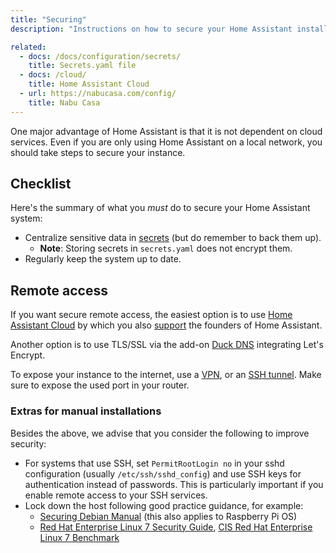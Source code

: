 ```yaml
---
title: "Securing"
description: "Instructions on how to secure your Home Assistant installation."

related:
  - docs: /docs/configuration/secrets/
    title: Secrets.yaml file
  - docs: /cloud/
    title: Home Assistant Cloud
  - url: https://nabucasa.com/config/
    title: Nabu Casa
---
```


One major advantage of Home Assistant is that it is not dependent on cloud services. Even if you are only using Home Assistant on a local network, you should take steps to secure your instance.

## Checklist

Here's the summary of what you *must* do to secure your Home Assistant system:

- Centralize sensitive data in [secrets](/docs/configuration/secrets/) (but do remember to back them up).
  - **Note**: Storing secrets in `secrets.yaml` does not encrypt them.
- Regularly keep the system up to date.

## Remote access

If you want secure remote access, the easiest option is to use [Home Assistant Cloud](/cloud/) by which you also [support](https://www.nabucasa.com/about/) the founders of Home Assistant.

Another option is to use TLS/SSL via the add-on [Duck DNS](/integrations/duckdns/) integrating Let's Encrypt.

To expose your instance to the internet, use a [VPN](https://pivpn.io), or an [SSH tunnel](/blog/2017/11/02/secure-shell-tunnel/). Make sure to expose the used port in your router.

### Extras for manual installations

Besides the above, we advise that you consider the following to improve security:

- For systems that use SSH, set `PermitRootLogin no` in your sshd configuration (usually `/etc/ssh/sshd_config`) and use SSH keys for authentication instead of passwords. This is particularly important if you enable remote access to your SSH services.
- Lock down the host following good practice guidance, for example:
  - [Securing Debian Manual](https://www.debian.org/doc/manuals/securing-debian-manual/index.en.html) (this also applies to Raspberry Pi OS)
  - [Red Hat Enterprise Linux 7 Security Guide](https://access.redhat.com/documentation/en-us/red_hat_enterprise_linux/7/html/security_guide/index), [CIS Red Hat Enterprise Linux 7 Benchmark](https://www.cisecurity.org/cis-benchmarks/)
